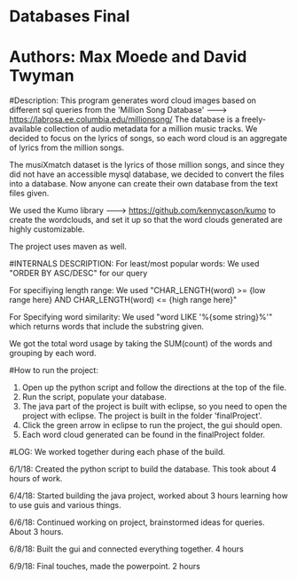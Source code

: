 # Databases Final
# Authors: Max Moede and David Twyman

#Description: 
This program generates word cloud images based on different sql queries from the 'Million Song Database' ---> https://labrosa.ee.columbia.edu/millionsong/ 
The database is a freely-available collection of audio metadata for a million 
music tracks. We decided to focus on the lyrics of songs, so each word cloud is an aggregate of lyrics from the million songs. 

The musiXmatch dataset is the lyrics of those million songs, and since they did 
not have an accessible mysql database, we decided to convert the files into a database. Now anyone can create their own database from the text files given.

We used the Kumo library ---> https://github.com/kennycason/kumo to create the wordclouds, and set it up so that the word clouds generated are highly customizable. 

The project uses maven as well.

#INTERNALS DESCRIPTION:
For least/most popular words: We used "ORDER BY ASC/DESC" for our query

For specifiying length range: We used "CHAR_LENGTH(word) >= {low range here} AND CHAR_LENGTH(word) <= {high range here}"

For Specifying word similarity: We used "word LIKE '%{some string}%'" which returns words that include the substring given.

We got the total word usage by taking the SUM(count) of the words and grouping by each word.



#How to run the project:
1. Open up the python script and follow the directions at the top of the file.
2. Run the script, populate your database.
3. The java part of the project is built with eclipse, so you need to open the project with eclipse.
The project is built in the folder 'finalProject'.
4. Click the green arrow in eclipse to run the project, the gui should open. 
5. Each word cloud generated can be found in the finalProject folder.

#LOG: We worked together during each phase of the build.

6/1/18: Created the python script to build the database. This took about 
4 hours of work.

6/4/18: Started building the java project, worked about 3 hours learning 
how to use guis and various things.

6/6/18: Continued working on project, brainstormed ideas for queries. About 3 hours.

6/8/18: Built the gui and connected everything together. 4 hours

6/9/18: Final touches, made the powerpoint. 2 hours 
